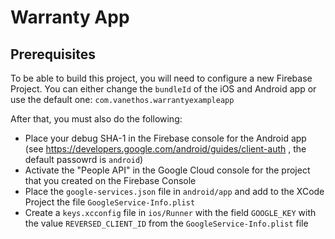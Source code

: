 # Warranty App

## Prerequisites

To be able to build this project, you will need to configure a new Firebase Project. You can either change the `bundleId` of the iOS and Android app or use the default one: `com.vanethos.warrantyexampleapp`

After that, you must also do the following:
- Place your debug SHA-1 in the Firebase console for the Android app (see https://developers.google.com/android/guides/client-auth , the default passowrd is `android`)
- Activate the "People API" in the Google Cloud console for the project that you created on the Firebase Console
- Place the `google-services.json` file in `android/app` and add to the XCode Project the file `GoogleService-Info.plist`
- Create a `keys.xcconfig` file in `ios/Runner` with the field `GOOGLE_KEY` with the value `REVERSED_CLIENT_ID` from the `GoogleService-Info.plist` file


